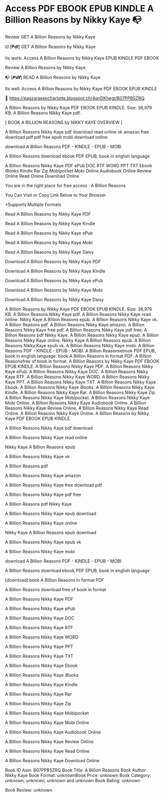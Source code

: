 # Access PDF EBOOK EPUB KINDLE A Billion Reasons by  Nikky Kaye 📭
Review GET A Billion Reasons by Nikky Kaye

☑️ [𝐏𝐝𝐟] GET A Billion Reasons by Nikky Kaye

Its work: Access A Billion Reasons by Nikky Kaye EPUB KINDLE PDF EBOOK


Review A Billion Reasons by Nikky Kaye

📭 [𝙋𝙙𝙛] READ A Billion Reasons by Nikky Kaye

Its well: Access A Billion Reasons by Nikky Kaye PDF EBOOK EPUB KINDLE



📣 https://eagzaraeepcharlotte.blogspot.ch/4qnDKhegt/B07PPBSZRQ



A Billion Reasons by Nikky Kaye PDF EBOOK EPUB KINDLE. Size: 36,979 KB. A Billion Reasons Nikky Kaye pdf.

[ BOOK A BILLION REASONS by NIKKY KAYE OVERVIEW ]

A Billion Reasons Nikky Kaye pdf download read online vk amazon free download pdf pdf free epub mobi download online

download A Billion Reasons PDF - KINDLE - EPUB - MOBI

A Billion Reasons download ebook PDF EPUB, book in english language

A Billion Reasons Nikky Kaye PDF ePub DOC RTF WORD PPT TXT Ebook iBooks Kindle Rar Zip Mobipocket Mobi Online Audiobook Online Review Online Read Online Download Online

You are in the right place for free access : A Billion Reasons

You Can Visit or Copy Link Below to Your Browser

*Supports Multiple Formats

Read A Billion Reasons by Nikky Kaye PDF

Read A Billion Reasons by Nikky Kaye Kindle

Read A Billion Reasons by Nikky Kaye ePub

Read A Billion Reasons by Nikky Kaye Mobi

Read A Billion Reasons by Nikky Kaye Daisy

Download A Billion Reasons by Nikky Kaye PDF

Download A Billion Reasons by Nikky Kaye Kindle

Download A Billion Reasons by Nikky Kaye ePub

Download A Billion Reasons by Nikky Kaye Mobi

Download A Billion Reasons by Nikky Kaye Daisy

A Billion Reasons by Nikky Kaye PDF EBOOK EPUB KINDLE. Size: 36,979 KB. A Billion Reasons Nikky Kaye pdf. A Billion Reasons Nikky Kaye read online. Nikky Kaye A Billion Reasons epub. A Billion Reasons Nikky Kaye vk. A Billion Reasons pdf. A Billion Reasons Nikky Kaye amazon. A Billion Reasons Nikky Kaye free pdf. A Billion Reasons Nikky Kaye pdf free. A Billion Reasons pdf Nikky Kaye. A Billion Reasons Nikky Kaye epub. A Billion Reasons Nikky Kaye online. Nikky Kaye A Billion Reasons epub. A Billion Reasons Nikky Kaye epub vk. A Billion Reasons Nikky Kaye mobi. A Billion Reasons PDF - KINDLE - EPUB - MOBI. A Billion Reasonsebook PDF EPUB, book in english language. book A Billion Reasons in format PDF. A Billion Reasonsfree of book in format. A Billion Reasons by Nikky Kaye PDF EBOOK EPUB KINDLE. A Billion Reasons Nikky Kaye PDF. A Billion Reasons Nikky Kaye ePub. A Billion Reasons Nikky Kaye DOC. A Billion Reasons Nikky Kaye RTF. A Billion Reasons Nikky Kaye WORD. A Billion Reasons Nikky Kaye PPT. A Billion Reasons Nikky Kaye TXT. A Billion Reasons Nikky Kaye Ebook. A Billion Reasons Nikky Kaye iBooks. A Billion Reasons Nikky Kaye Kindle. A Billion Reasons Nikky Kaye Rar. A Billion Reasons Nikky Kaye Zip. A Billion Reasons Nikky Kaye Mobipocket. A Billion Reasons Nikky Kaye Mobi Online. A Billion Reasons Nikky Kaye Audiobook Online. A Billion Reasons Nikky Kaye Review Online. A Billion Reasons Nikky Kaye Read Online. A Billion Reasons Nikky Kaye Online. A Billion Reasons by Nikky Kaye PDF EBOOK EPUB KINDLE.

A Billion Reasons Nikky Kaye pdf download

A Billion Reasons Nikky Kaye read online

Nikky Kaye A Billion Reasons epub

A Billion Reasons Nikky Kaye vk

A Billion Reasons pdf

A Billion Reasons Nikky Kaye amazon

A Billion Reasons Nikky Kaye free download pdf

A Billion Reasons Nikky Kaye pdf free

A Billion Reasons pdf Nikky Kaye

A Billion Reasons Nikky Kaye epub download

A Billion Reasons Nikky Kaye online

Nikky Kaye A Billion Reasons epub download

A Billion Reasons Nikky Kaye epub vk

A Billion Reasons Nikky Kaye mobi

download A Billion Reasons PDF - KINDLE - EPUB - MOBI

A Billion Reasons download ebook PDF EPUB, book in english language

[download] book A Billion Reasons in format PDF

A Billion Reasons download free of book in format

A Billion Reasons Nikky Kaye PDF

A Billion Reasons Nikky Kaye ePub

A Billion Reasons Nikky Kaye DOC

A Billion Reasons Nikky Kaye RTF

A Billion Reasons Nikky Kaye WORD

A Billion Reasons Nikky Kaye PPT

A Billion Reasons Nikky Kaye TXT

A Billion Reasons Nikky Kaye Ebook

A Billion Reasons Nikky Kaye iBooks

A Billion Reasons Nikky Kaye Kindle

A Billion Reasons Nikky Kaye Rar

A Billion Reasons Nikky Kaye Zip

A Billion Reasons Nikky Kaye Mobipocket

A Billion Reasons Nikky Kaye Mobi Online

A Billion Reasons Nikky Kaye Audiobook Online

A Billion Reasons Nikky Kaye Review Online

A Billion Reasons Nikky Kaye Read Online

A Billion Reasons Nikky Kaye Download Online

Book ID Asin: B07PPBSZRQ
Book Title: A Billion Reasons
Book Author: Nikky Kaye
Book Format: unknownBook Price: unknown
Book Category: unknown, unknown, unknown and unknown
Book Rating: unknown

Book Review: unknown
